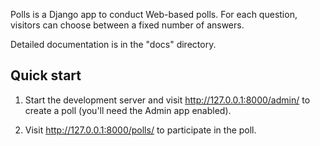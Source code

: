 Polls is a Django app to conduct Web-based polls. For each question,
visitors can choose between a fixed number of answers.

Detailed documentation is in the "docs" directory.

Quick start
-----------

1. Start the development server and visit http://127.0.0.1:8000/admin/
   to create a poll (you'll need the Admin app enabled).

2. Visit http://127.0.0.1:8000/polls/ to participate in the poll.